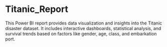 # Titanic_Report
This Power BI report provides data visualization and insights into the Titanic disaster dataset. It includes interactive dashboards, statistical analysis, and survival trends based on factors like gender, age, class, and embarkation port.
